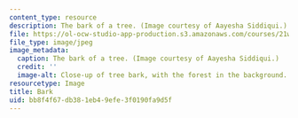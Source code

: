 ```yaml
---
content_type: resource
description: The bark of a tree. (Image courtesy of Aayesha Siddiqui.)
file: https://ol-ocw-studio-app-production.s3.amazonaws.com/courses/21w-775-writing-about-nature-and-environmental-issues-fall-2006/bb8f4f67db381eb49efe3f0190fa9d5f_21w-775f06-th.jpg
file_type: image/jpeg
image_metadata:
  caption: The bark of a tree. (Image courtesy of Aayesha Siddiqui.)
  credit: ''
  image-alt: Close-up of tree bark, with the forest in the background.
resourcetype: Image
title: Bark
uid: bb8f4f67-db38-1eb4-9efe-3f0190fa9d5f
---
```

